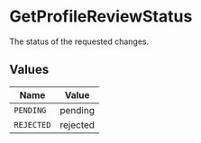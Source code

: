 # GetProfileReviewStatus

The status of the requested changes.


## Values

| Name       | Value      |
| ---------- | ---------- |
| `PENDING`  | pending    |
| `REJECTED` | rejected   |